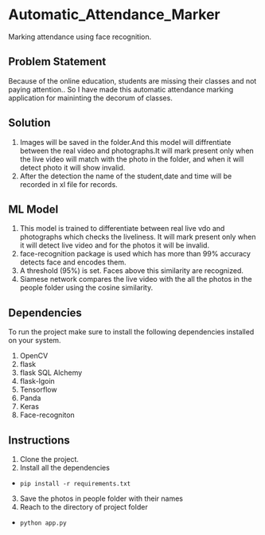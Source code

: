 # Automatic_Attendance_Marker
Marking attendance using face recognition.


## Problem Statement

Because of the online education, students are missing their classes and not paying attention.. So I have made this automatic attendance marking application for maininting the decorum of classes.

## Solution
1. Images will be saved in the folder.And this model will diffrentiate between the real video and photographs.It will mark present only when the live video  will match with the photo in the folder, and when it will detect photo it will show invalid.
2. After the detection the name of the student,date and time will be recorded in xl file for records.

## ML Model 
1. This  model  is trained to  differentiate between real live vdo and photographs which checks the liveliness. It will mark present only when it will detect live video and for the photos it will be invalid.
2. face-recognition package is used which has more than 99% accuracy detects face and encodes them.
3. A threshold (95%) is set. Faces above this similarity are recognized.
4. Siamese network compares the live video with the all the photos in the people folder using the cosine similarity. 

## Dependencies
To run the project make sure to install the following dependencies installed on your system.

1. OpenCV
2. flask
3. flask SQL Alchemy
4. flask-lgoin
5. Tensorflow
6. Panda
7. Keras
8. Face-recogniton

## Instructions
1. Clone the project.
2. Install all the dependencies
* `pip install -r requirements.txt`
3. Save the photos in people folder with their names
4. Reach to the directory of project folder
* `python app.py`
